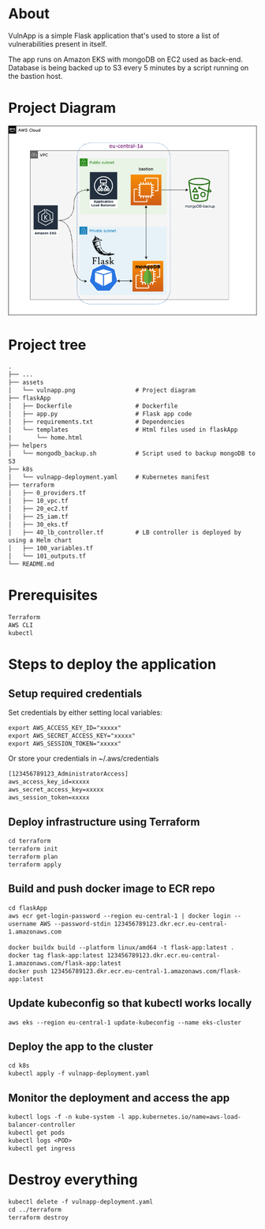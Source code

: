 
# About

VulnApp is a simple Flask application that's used to store a list of vulnerabilities present in itself.

The app runs on Amazon EKS with mongoDB on EC2 used as back-end. Database is being backed up to S3 every 5 minutes by a script running on the bastion host. 


# Project Diagram


![Vulnapp Diagram](./assets/vulnapp.png)


# Project tree 
    .
    ├── ...
    ├── assets                             
    │   └── vulnapp.png                 # Project diagram 
    ├── flaskApp                        
    │   ├── Dockerfile                  # Dockerfile
    │   ├── app.py                      # Flask app code
    │   ├── requirements.txt            # Dependencies
    │   └── templates                   # Html files used in flaskApp
    |       └── home.html
    ├── helpers                         
    │   └── mongodb_backup.sh           # Script used to backup mongoDB to S3
    ├── k8s                             
    │   └── vulnapp-deployment.yaml     # Kubernetes manifest
    ├── terraform                       
    │   ├── 0_providers.tf              
    │   ├── 10_vpc.tf                   
    │   ├── 20_ec2.tf                   
    │   ├── 25_iam.tf                   
    │   ├── 30_eks.tf                   
    │   ├── 40_lb_controller.tf         # LB controller is deployed by using a Helm chart
    │   ├── 100_variables.tf            
    │   └── 101_outputs.tf              
    └── README.md
    

# Prerequisites
    Terraform
    AWS CLI
    kubectl

# Steps to deploy the application

## Setup required credentials 
Set credentials by either setting local variables:

    export AWS_ACCESS_KEY_ID="xxxxx"
    export AWS_SECRET_ACCESS_KEY="xxxxx"
    export AWS_SESSION_TOKEN="xxxxx"

Or store your credentials in  ~/.aws/credentials

    [123456789123_AdministratorAccess]
    aws_access_key_id=xxxxx
    aws_secret_access_key=xxxxx
    aws_session_token=xxxxx

## Deploy infrastructure using Terraform 

    cd terraform
    terraform init
    terraform plan
    terraform apply

## Build and push docker image to ECR repo

    cd flaskApp
    aws ecr get-login-password --region eu-central-1 | docker login --username AWS --password-stdin 123456789123.dkr.ecr.eu-central-1.amazonaws.com
    
    docker buildx build --platform linux/amd64 -t flask-app:latest .
    docker tag flask-app:latest 123456789123.dkr.ecr.eu-central-1.amazonaws.com/flask-app:latest
    docker push 123456789123.dkr.ecr.eu-central-1.amazonaws.com/flask-app:latest
    
    
## Update kubeconfig so that kubectl works locally
    aws eks --region eu-central-1 update-kubeconfig --name eks-cluster

## Deploy the app to the cluster
    cd k8s
    kubectl apply -f vulnapp-deployment.yaml 
    

## Monitor the deployment and access the app

    kubectl logs -f -n kube-system -l app.kubernetes.io/name=aws-load-balancer-controller
    kubectl get pods 
    kubectl logs <POD> 
    kubectl get ingress 


# Destroy everything
    kubectl delete -f vulnapp-deployment.yaml 
    cd ../terraform
    terraform destroy